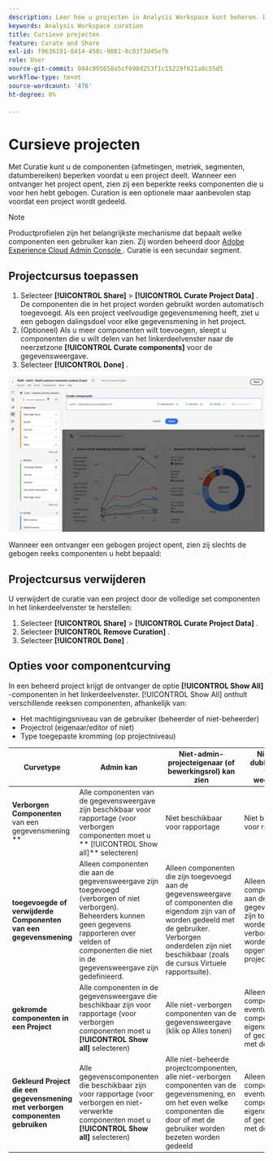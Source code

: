 ```yaml
---
description: Leer hoe u projecten in Analysis Workspace kunt beheren. De kromming beperkt toegang tot componenten alvorens u een project deelt.
keywords: Analysis Workspace curation
title: Cursieve projecten
feature: Curate and Share
exl-id: f9636191-8414-458c-9881-8c03f3d45efb
role: User
source-git-commit: 084c995658a5cf698d253f1c15229f621a8c55d5
workflow-type: tm+mt
source-wordcount: '476'
ht-degree: 0%

---
```


# Cursieve projecten

Met Curatie kunt u de componenten (afmetingen, metriek, segmenten, datumbereiken) beperken voordat u een project deelt. Wanneer een ontvanger het project opent, zien zij een beperkte reeks componenten die u voor hen hebt gebogen. Curation is een optionele maar aanbevolen stap voordat een project wordt gedeeld.

>[!NOTE]
> Productprofielen zijn het belangrijkste mechanisme dat bepaalt welke componenten een gebruiker kan zien. Zij worden beheerd door [ Adobe Experience Cloud Admin Console ](https://experienceleague.adobe.com/en/docs/core-services/interface/administration/admin-tool-experience-cloud). Curatie is een secundair segment.

## Projectcursus toepassen

1. Selecteer **[!UICONTROL Share]** > **[!UICONTROL Curate Project Data]** .
De componenten die in het project worden gebruikt worden automatisch toegevoegd.
Als een project veelvoudige gegevensmening heeft, ziet u een gebogen dalingsdoel voor elke gegevensmening in het project.
1. (Optioneel) Als u meer componenten wilt toevoegen, sleept u componenten die u wilt delen van het linkerdeelvenster naar de neerzetzone **[!UICONTROL Curate components]** voor de gegevensweergave.
1. Selecteer **[!UICONTROL Done]** .

<!--
Curation can also be applied from the [!UICONTROL Share] menu by selecting **[!UICONTROL Curate and Share]**. This option automatically curates the project to the components in use in the project. You can add additional components following the steps above.
-->

![ het venster van de Componenten van de Kromme die de componenten in gebruik in het project tonen.](assets/curation-field.png)

Wanneer een ontvanger een gebogen project opent, zien zij slechts de gebogen reeks componenten u hebt bepaald:


## Projectcursus verwijderen

U verwijdert de curatie van een project door de volledige set componenten in het linkerdeelvenster te herstellen:

1. Selecteer **[!UICONTROL Share]** > **[!UICONTROL Curate Project Data]** .
1. Selecteer **[!UICONTROL Remove Curation]** .
1. Selecteer **[!UICONTROL Done]** .

## Opties voor componentcurving

In een beheerd project krijgt de ontvanger de optie **[!UICONTROL Show All]** -componenten in het linkerdeelvenster. [!UICONTROL Show All] onthult verschillende reeksen componenten, afhankelijk van:

* Het machtigingsniveau van de gebruiker (beheerder of niet-beheerder)
* Projectrol (eigenaar/editor of niet)
* Type toegepaste kromming (op projectniveau)

| Curvetype | Admin kan | Niet-admin-projecteigenaar (of bewerkingsrol) kan zien | Niet-admin dubbele rol kan worden weergegeven |
| --- | --- | --- | --- |
| **Verborgen Componenten &#x200B;** van een gegevensmening **&#x200B; | Alle componenten van de gegevensweergave zijn beschikbaar voor rapportage (voor verborgen componenten moet u &#x200B;** [!UICONTROL Show all]** selecteren) | Niet beschikbaar voor rapportage | Niet beschikbaar voor rapportage |
| **toegevoegde of verwijderde Componenten van een gegevensmening** | Alleen componenten die aan de gegevensweergave zijn toegevoegd (verborgen of niet verborgen). Beheerders kunnen geen gegevens rapporteren over velden of componenten die niet in de gegevensweergave zijn gedefinieerd. | Alleen componenten die zijn toegevoegd aan de gegevensweergave of componenten die eigendom zijn van of worden gedeeld met de gebruiker. Verborgen onderdelen zijn niet beschikbaar (zoals de cursus Virtuele rapportsuite). | Alleen componenten die aan de gegevensweergave zijn toegevoegd, worden niet verborgen en worden opgenomen in de projectcuratie. |
| **gekromde componenten in een Project** | Alle componenten in de gegevensweergave die beschikbaar zijn voor rapportage (voor verborgen componenten moet u **[!UICONTROL Show all]** selecteren) | Alle niet-verborgen componenten van de gegevensweergave (klik op Alles tonen) | Alleen gebogen componenten, plus eventuele componenten die eigendom zijn van of gedeeld worden met de gebruiker |
| **Gekleurd Project die een gegevensmening met verborgen componenten gebruiken** | Alle gegevenscomponenten die beschikbaar zijn voor rapportage (voor verborgen en niet-verwerkte componenten moet u **[!UICONTROL Show all]** selecteren) | Alle niet-beheerde projectcomponenten, alle niet-verborgen componenten van de gegevensmening, en om het even welke componenten die door of met de gebruiker worden bezeten worden gedeeld | Alleen gebogen componenten, plus eventuele componenten die eigendom zijn van of gedeeld worden met de gebruiker |
